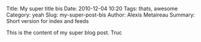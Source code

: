 Title: My super title bis
Date: 2010-12-04 10:20
Tags: thats, awesome
Category: yeah
Slug: my-super-post-bis
Author: Alexis Metaireau
Summary: Short version for index and feeds

This is the content of my super blog post. Truc
